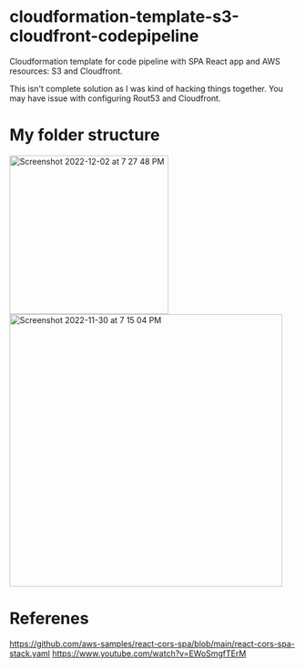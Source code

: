 # cloudformation-template-s3-cloudfront-codepipeline
Cloudformation template for code pipeline with SPA React app and AWS resources: S3 and Cloudfront.

This isn't complete solution as I was kind of hacking things together. You may have issue with configuring Rout53 and Cloudfront.


# My folder structure
<img width="279" alt="Screenshot 2022-12-02 at 7 27 48 PM" src="https://user-images.githubusercontent.com/10393248/205420582-bc102415-9cc8-4918-ad9e-40e72c8db1c3.png">


<img width="479" alt="Screenshot 2022-11-30 at 7 15 04 PM" src="https://user-images.githubusercontent.com/10393248/204957603-0073f95d-db53-4b0f-82cb-e55581c07144.png">

# Referenes
https://github.com/aws-samples/react-cors-spa/blob/main/react-cors-spa-stack.yaml
https://www.youtube.com/watch?v=EWoSmgfTErM
